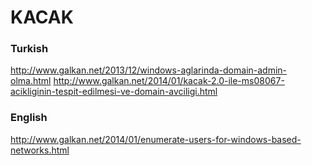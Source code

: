 KACAK
=====

### Turkish

http://www.galkan.net/2013/12/windows-aglarinda-domain-admin-olma.html
http://www.galkan.net/2014/01/kacak-2.0-ile-ms08067-acikliginin-tespit-edilmesi-ve-domain-avciligi.html


### English

http://www.galkan.net/2014/01/enumerate-users-for-windows-based-networks.html

